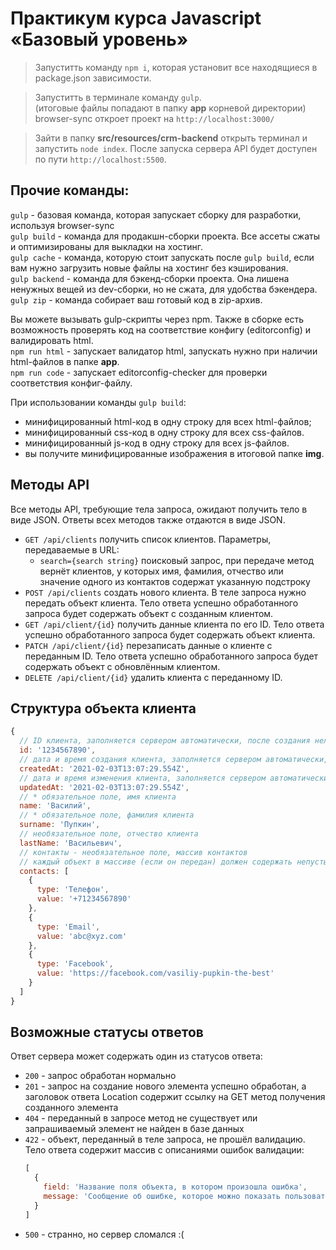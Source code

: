# Практикум курса Javascript «Базовый уровень»

>Запуститть команду `npm i`, которая установит все находящиеся в package.json зависимости.

>Запуститть в терминале команду `gulp`.  
    (итоговые файлы попадают в папку __app__ корневой директории)  
    browser-sync откроет проект на `http://localhost:3000/`

>Зайти в папку __src/resources/crm-backend__ открыть терминал и запустить `node index`.
  После запуска сервера API будет доступен по пути `http://localhost:5500`.



## Прочие команды:

`gulp` - базовая команда, которая запускает сборку для разработки, используя browser-sync  
`gulp build` - команда для продакшн-сборки проекта. Все ассеты сжаты и оптимизированы для выкладки на хостинг.  
`gulp cache` - команда, которую стоит запускать после `gulp build`, если вам нужно загрузить новые файлы на хостинг без кэширования.  
`gulp backend` - команда для бэкенд-сборки проекта. Она лишена ненужных вещей из dev-сборки, но не сжата, для удобства бэкендера.  
`gulp zip` - команда собирает ваш готовый код в zip-архив.

Вы можете вызывать gulp-скрипты через npm.
Также в сборке есть возможность проверять код на соответствие конфигу (editorconfig) и валидировать html.  
`npm run html` - запускает валидатор html, запускать нужно при наличии html-файлов в папке __app__.  
`npm run code` - запускает editorconfig-checker для проверки соответствия конфиг-файлу.  

При использовании команды `gulp build`:
- минифицированный html-код в одну строку для всех html-файлов;
- минифицированный css-код в одну строку для всех css-файлов.
- минифицированный js-код в одну строку для всех js-файлов.
- вы получите минифицированные изображения в итоговой папке __img__.

## Методы API

Все методы API, требующие тела запроса, ожидают получить тело в виде JSON. Ответы всех методов также отдаются в виде JSON.

* `GET /api/clients` получить список клиентов. Параметры, передаваемые в URL:
    * `search={search string}` поисковый запрос, при передаче метод вернёт клиентов, у которых имя, фамилия, отчество или значение одного из контактов содержат указанную подстроку
* `POST /api/clients` создать нового клиента. В теле запроса нужно передать объект клиента. Тело ответа успешно обработанного запроса будет содержать объект с созданным клиентом.
* `GET /api/client/{id}` получить данные клиента по его ID. Тело ответа успешно обработанного запроса будет содержать объект клиента.
* `PATCH /api/client/{id}` перезаписать данные о клиенте с переданным ID. Тело ответа успешно обработанного запроса будет содержать объект с обновлённым клиентом.
* `DELETE /api/client/{id}` удалить клиента с переданному ID.

## Структура объекта клиента

```javascript
{
  // ID клиента, заполняется сервером автоматически, после создания нельзя изменить
  id: '1234567890',
  // дата и время создания клиента, заполняется сервером автоматически, после создания нельзя изменить
  createdAt: '2021-02-03T13:07:29.554Z',
  // дата и время изменения клиента, заполняется сервером автоматически при изменении клиента
  updatedAt: '2021-02-03T13:07:29.554Z',
  // * обязательное поле, имя клиента
  name: 'Василий',
  // * обязательное поле, фамилия клиента
  surname: 'Пупкин',
  // необязательное поле, отчество клиента
  lastName: 'Васильевич',
  // контакты - необязательное поле, массив контактов
  // каждый объект в массиве (если он передан) должен содержать непустые свойства type и value
  contacts: [
    {
      type: 'Телефон',
      value: '+71234567890'
    },
    {
      type: 'Email',
      value: 'abc@xyz.com'
    },
    {
      type: 'Facebook',
      value: 'https://facebook.com/vasiliy-pupkin-the-best'
    }
  ]
}
```

## Возможные статусы ответов

Ответ сервера может содержать один из статусов ответа:
* `200` - запрос обработан нормально
* `201` - запрос на создание нового элемента успешно обработан, а заголовок ответа Location содержит ссылку на GET метод получения созданного элемента
* `404` - переданный в запросе метод не существует или запрашиваемый элемент не найден в базе данных
* `422` - объект, переданный в теле запроса, не прошёл валидацию. Тело ответа содержит массив с описаниями ошибок валидации:
  ```javascript
  [
    {
      field: 'Название поля объекта, в котором произошла ошибка',
      message: 'Сообщение об ошибке, которое можно показать пользователю'
    }
  ]
  ```
* `500` - странно, но сервер сломался :(
